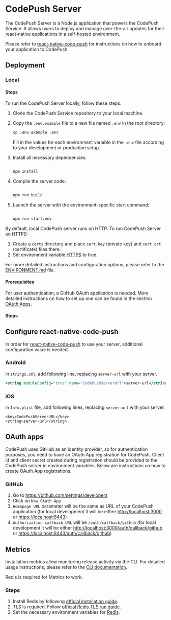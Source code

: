 # CodePush Server

The CodePush Server is a Node.js application that powers the CodePush Service. It allows users to deploy and manage over-the-air updates for their react-native applications in a self-hosted environment.

Please refer to [react-native-code-push](https://github.com/microsoft/react-native-code-push) for instructions on how to onboard your application to CodePush.

## Deployment

### Local

#### Steps

To run the CodePush Server locally, follow these steps:

1. Clone the CodePush Service repository to your local machine.

2. Copy the `.env.example` file to a new file named `.env` in the root directory:

   ```bash
   cp .env.example .env
   ```

   Fill in the values for each environment variable in the `.env` file according to your development or production setup.

3. Install all necessary dependencies:

   ```bash

   npm install
   ```

4. Compile the server code:

   ```bash

   npm run build
   ```

5. Launch the server with the environment-specific start command:

   ```bash

   npm run start:env
   ```

By default, local CodePush server runs on HTTP. To run CodePush Server on HTTPS:

1. Create a `certs` directory and place `cert.key` (private key) and `cert.crt` (certificate) files there.
2. Set environment variable [HTTPS](./ENVIRONMENT.md#https) to true.

For more detailed instructions and configuration options, please refer to the [ENVIRONMENT.md](./ENVIRONMENT.md) file.

#### Prerequisites

For user authentication, a GitHub OAuth application is needed.
More detailed instructions on how to set up one can be found in the section [OAuth Apps](#oauth-apps).

#### Steps

## Configure react-native-code-push

In order for [react-native-code-push](https://github.com/microsoft/react-native-code-push) to use your server, additional configuration value is needed.

### Android

in `strings.xml`, add following line, replacing `server-url` with your server.

```xml
<string moduleConfig="true" name="CodePushServerUrl">server-url</string>
```

### iOS

in `Info.plist` file, add following lines, replacing `server-url` with your server.

```plist
<key>CodePushServerURL</key>
<string>server-url</string>
```

## OAuth apps

CodePush uses GitHub as an identity provider, so for authentication purposes, you need to have an OAuth App registration for CodePush.
Client id and client secret created during registration should be provided to the CodePush server in environment variables.
Below are instructions on how to create OAuth App registrations.

### GitHub

1. Go to <https://github.com/settings/developers>
2. Click on `New OAuth App`
3. `Homepage URL` parameter will be the same as URL of your CodePush application (for local development it will be either <http://localhost:3000> or <https://localhost:8443>)
4. `Authorization callback URL` will be `/auth/callback/github` (for local development it will be either <http://localhost:3000/auth/callback/github> or <https://localhost:8443/auth/callback/github>)

## Metrics

Installation metrics allow monitoring release activity via the CLI. For detailed usage instructions, please refer to the [CLI documentation](../cli/README.md#development-parameter).

Redis is required for Metrics to work.

### Steps

1. Install Redis by following [official installation guide](https://redis.io/docs/latest/operate/oss_and_stack/install/install-redis/).
1. TLS is required. Follow [official Redis TLS run guide](https://redis.io/docs/latest/operate/oss_and_stack/management/security/encryption/#running-manually).
1. Set the necessary environment variables for [Redis](./ENVIRONMENT.md#redis).
